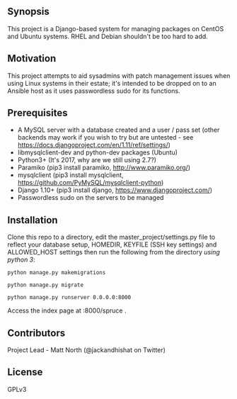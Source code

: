 ## Synopsis

This project is a Django-based system for managing packages on CentOS and Ubuntu systems. RHEL and Debian shouldn't be too hard to add.

## Motivation

This project attempts to aid sysadmins with patch management issues when using Linux systems in their estate; it's intended to be dropped on to an Ansible host as it uses passwordless sudo for its functions.

## Prerequisites

- A MySQL server with a database created and a user / pass set (other backends may work if you wish to try but are untested - see https://docs.djangoproject.com/en/1.11/ref/settings/)
- libmysqlclient-dev and python-dev packages (Ubuntu)
- Python3+ (It's 2017, why are we still using 2.7?)
- Paramiko (pip3 install paramiko, http://www.paramiko.org/)
- mysqlclient (pip3 install mysqlclient, https://github.com/PyMySQL/mysqlclient-python)
- Django 1.10+ (pip3 install django, https://www.djangoproject.com/)
- Passwordless sudo on the servers to be managed 


## Installation

Clone this repo to a directory, edit the master_project/settings.py file to reflect your database setup, HOMEDIR, KEYFILE (SSH key settings) and ALLOWED_HOST settings then run the following from the directory *using python 3*:

`python manage.py makemigrations`

`python manage.py migrate`

`python manage.py runserver 0.0.0.0:8000`

Access the index page at <webserver address>:8000/spruce .

## Contributors

Project Lead - Matt North (@jackandhishat on Twitter)

## License

GPLv3
